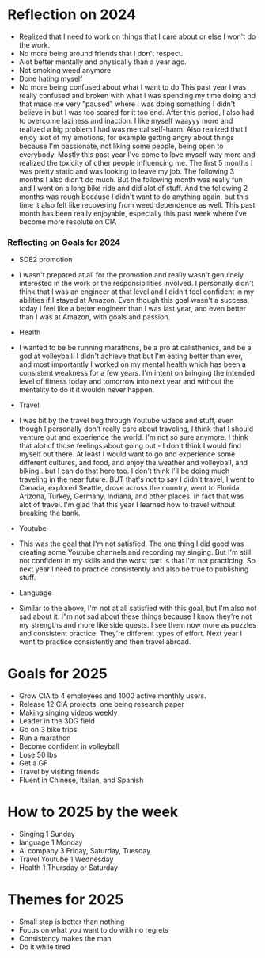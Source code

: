# Reflection on 2024 #
- Realized that I need to work on things that I care about or else I won't do the work.
- No more being around friends that I don't respect.
- Alot better mentally and physically than a year ago. 
 - Not smoking weed anymore
 - Done hating myself 
 - No more being confused about what I want to do
This past year I was really confused and broken with what I was spending my time doing and that made me very "paused" where I was doing something I didn't believe in but I was too scared for it too end. 
After this period, I also had to overcome laziness and inaction. 
I like myself waayyy more and realized a big problem I had was mental self-harm. 
Also realized that I enjoy alot of my emotions, for example getting angry about things because I'm passionate, not liking some people, being open to everybody.
Mostly this past year I've come to love myself way more and realized the toxicity of other people influencing me. 
The first 5 months I was pretty static and was looking to leave my job. The following 3 months I also didn't do much. But the following month was really fun and I went on a long bike ride and did alot of stuff.
And the following 2 months was rough because I didn't want to do anything again, but this time it also felt like recovering from weed dependence as well. This past month has been really enjoyable, especially this past week where i've become more resolute on CIA

### Reflecting on Goals for 2024
- SDE2 promotion
 - I wasn't prepared at all for the promotion and really wasn't genuinely interested in the work or the responsibilities involved. I personally didn't think that I was an engineer at that level and I didn't feel confident in my abilities if I stayed at Amazon. Even though this goal wasn't a success, today I feel like a better engineer than I was last year, and even better than I was at Amazon, with goals and passion. 

- Health
 - I wanted to be be running marathons, be a pro at calisthenics, and be a god at volleyball. I didn't achieve that but I'm eating better than ever, and most importantly I worked on my mental health which has been a consistent weakness for a few years. I'm intent on bringing the intended level of fitness today and tomorrow into next year and without the mentality to do it it wouldn never happen. 

- Travel
 - I was bit by the travel bug through Youtube videos and stuff, even though I personally don't really care about traveling, I think that I should venture out and experience the world. I'm not so sure anymore. I think that alot of those feelings about going out - I don't think I would find myself out there. At least I would want to go and experience some different cultures, and food, and enjoy the weather and volleyball, and biking...but I can do that here too. I don't think I'll be doing much traveling in the near future. BUT that's not to say I didn't travel, I went to Canada, explored Seattle, drove across the country, went to Florida, Arizona, Turkey, Germany, Indiana, and other places. In fact that was alot of travel. I'm glad that this year I learned how to travel without breaking the bank. 

- Youtube
 - This was the goal that I'm not satisfied. The one thing I did good was creating some Youtube channels and recording my singing. But I'm still not confident in my skills and the worst part is that I'm not practicing. So next year I need to practice consistently and also be true to publishing stuff.

- Language
 - Similar to the above, I'm not at all satisfied with this goal, but I'm also not sad about it. I"m not sad about these things because I know they're not my strengths and more like side quests. I see them now more as puzzles and consistent practice. They're different types of effort. Next year I want to practice consistently and then travel abroad. 


# Goals for 2025 #
- Grow CIA to 4 employees and 1000 active monthly users.
- Release 12 CIA projects, one being research paper
- Making singing videos weekly
- Leader in the 3DG field
- Go on 3 bike trips
- Run a marathon
- Become confident in volleyball
- Lose 50 lbs
- Get a GF
- Travel by visiting friends
- Fluent in Chinese, Italian, and Spanish

# How to 2025 by the week #
- Singing 1 Sunday
- language 1 Monday
- AI company 3 Friday, Saturday, Tuesday
- Travel Youtube 1 Wednesday
- Health 1 Thursday or Saturday

# Themes for 2025 #
- Small step is better than nothing
- Focus on what you want to do with no regrets
- Consistency makes the man
- Do it while tired
